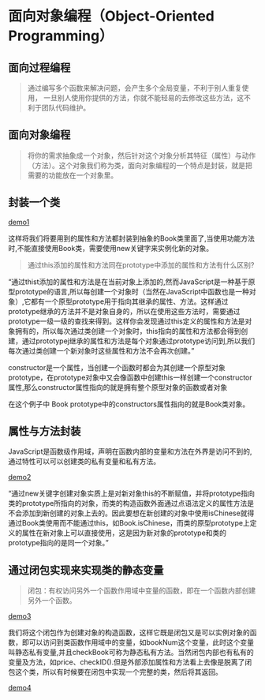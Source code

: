 # 面向对象编程（Object-Oriented Programming）

## 面向过程编程

> 通过编写多个函数来解决问题，会产生多个全局变量，不利于别人重复使用， 一旦别人使用你提供的方法，你就不能轻易的去修改这些方法，这不利于团队代码维护。


## 面向对象编程

> 将你的需求抽象成一个对象，然后针对这个对象分析其特征（属性）与动作（方法）。这个对象我们称为类，面向对象编程的一个特点是封装，就是把需要的功能放在一个对象里。

## 封装一个类

[demo1](https://jsfiddle.net/m4LwdeLo/2/)

这样将我们将要用到的属性和方法都封装到抽象的Book类里面了,当使用功能方法时,不能直接使用Book类，需要使用new关键字来实例化新的对象。

> 通过this添加的属性和方法同在prototype中添加的属性和方法有什么区别?

“通过thist添加的属性和方法是在当前对象上添加的,然而JavaScript是一种基于原型prototype的语言,所以每创建一个对象时（当然在JavaScript中函数也是一种对象）,它都有一个原型prototype用于指向其继承的属性、方法。这样通过prototype继承的方法并不是对象自身的，所以在使用这些方法时，需要通过prototype一级一级的查找来得到。这样你会发现通过this定义的属性和方法是对象拥有的，所以每次通过类创建一个对象时，this指向的属性和方法都会得到创建，通过prototypej继承的属性和方法是每个对象通过prototype访问到,所以我们每次通过类创建一个新对象时这些属性和方法不会再次创建。”

constructor是一个属性，当创建一个函数时都会为其创建一个原型对象prototype，在prototype对象中又会像函数中创建this一样创建一个constructor属性,那么constructor属性指向的就是拥有整个原型对象的函数或者对象

在这个例子中 Book prototype中的constructors属性指向的就是Book类对象。

## 属性与方法封装

JavaScript是函数级作用域，声明在函数内部的变量和方法在外界是访问不到的,通过特性可以可以创建类的私有变量和私有方法。

[demo2](https://jsfiddle.net/Ln9jq88v/)

“通过new关键字创建对象实质上是对新对象this的不断赋值，并将prototype指向类的prototype所指向的对象，而类的构造函数外面通过点语法定义的属性方法是不会添加到新创建的对象上去的。因此要想在新创建的对象中使用isChinese就得通过Book类使用而不能通过this，如Book.isChinese，而类的原型prototype上定义的属性在新对象上可以直接使用，这是因为新对象的prototype和类的prototype指向的是同一个对象。”

## 通过闭包实现来实现类的静态变量

> 闭包：有权访问另外一个函数作用域中变量的函数，即在一个函数内部创建另外一个函数。

[demo3](https://jsfiddle.net/Ln9jq88v/1/)

我们将这个闭包作为创建对象的构造函数，这样它既是闭包又是可以实例对象的函数，即可以访问到类函数作用域中的变量，如bookNum这个变量，此时这个变量叫静态私有变量,并且checkBook可称为静态私有方法。当然闭包内部也有私有的变量及方法，如price、checkID().但是外部添加属性和方法看上去像是脱离了闭包这个类，所以有时候要在闭包中实现一个完整的类，然后将其返回。

[demo4](https://jsfiddle.net/Ln9jq88v/2/)

